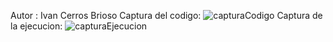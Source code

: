 Autor : Ivan Cerros Brioso
Captura del codigo:
![capturaCodigo](https://user-images.githubusercontent.com/114107549/200128940-b642aea6-5160-4694-9274-7a8a1f69ee2b.png)
Captura de la ejecucion:
![capturaEjecucion](https://user-images.githubusercontent.com/114107549/200128787-bbc41073-8554-43ef-af01-0ced46e156f0.png)

